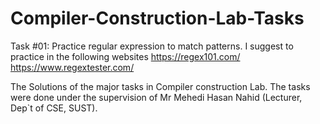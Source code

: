 # Compiler-Construction-Lab-Tasks

Task #01: Practice regular expression to match patterns. I suggest to practice in the following websites 
https://regex101.com/ 
https://www.regextester.com/ 


The Solutions of the major tasks in Compiler construction Lab.
The tasks were done under the supervision of Mr Mehedi Hasan Nahid (Lecturer, Dep`t of CSE, SUST). 


